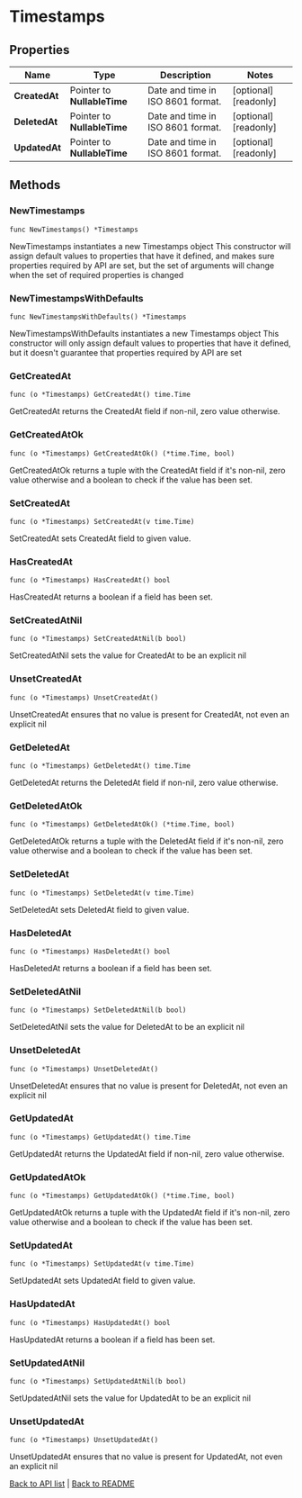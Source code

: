 # Timestamps

## Properties

Name | Type | Description | Notes
------------ | ------------- | ------------- | -------------
**CreatedAt** | Pointer to **NullableTime** | Date and time in ISO 8601 format. | [optional] [readonly] 
**DeletedAt** | Pointer to **NullableTime** | Date and time in ISO 8601 format. | [optional] [readonly] 
**UpdatedAt** | Pointer to **NullableTime** | Date and time in ISO 8601 format. | [optional] [readonly] 

## Methods

### NewTimestamps

`func NewTimestamps() *Timestamps`

NewTimestamps instantiates a new Timestamps object
This constructor will assign default values to properties that have it defined,
and makes sure properties required by API are set, but the set of arguments
will change when the set of required properties is changed

### NewTimestampsWithDefaults

`func NewTimestampsWithDefaults() *Timestamps`

NewTimestampsWithDefaults instantiates a new Timestamps object
This constructor will only assign default values to properties that have it defined,
but it doesn't guarantee that properties required by API are set

### GetCreatedAt

`func (o *Timestamps) GetCreatedAt() time.Time`

GetCreatedAt returns the CreatedAt field if non-nil, zero value otherwise.

### GetCreatedAtOk

`func (o *Timestamps) GetCreatedAtOk() (*time.Time, bool)`

GetCreatedAtOk returns a tuple with the CreatedAt field if it's non-nil, zero value otherwise
and a boolean to check if the value has been set.

### SetCreatedAt

`func (o *Timestamps) SetCreatedAt(v time.Time)`

SetCreatedAt sets CreatedAt field to given value.

### HasCreatedAt

`func (o *Timestamps) HasCreatedAt() bool`

HasCreatedAt returns a boolean if a field has been set.

### SetCreatedAtNil

`func (o *Timestamps) SetCreatedAtNil(b bool)`

 SetCreatedAtNil sets the value for CreatedAt to be an explicit nil

### UnsetCreatedAt
`func (o *Timestamps) UnsetCreatedAt()`

UnsetCreatedAt ensures that no value is present for CreatedAt, not even an explicit nil
### GetDeletedAt

`func (o *Timestamps) GetDeletedAt() time.Time`

GetDeletedAt returns the DeletedAt field if non-nil, zero value otherwise.

### GetDeletedAtOk

`func (o *Timestamps) GetDeletedAtOk() (*time.Time, bool)`

GetDeletedAtOk returns a tuple with the DeletedAt field if it's non-nil, zero value otherwise
and a boolean to check if the value has been set.

### SetDeletedAt

`func (o *Timestamps) SetDeletedAt(v time.Time)`

SetDeletedAt sets DeletedAt field to given value.

### HasDeletedAt

`func (o *Timestamps) HasDeletedAt() bool`

HasDeletedAt returns a boolean if a field has been set.

### SetDeletedAtNil

`func (o *Timestamps) SetDeletedAtNil(b bool)`

 SetDeletedAtNil sets the value for DeletedAt to be an explicit nil

### UnsetDeletedAt
`func (o *Timestamps) UnsetDeletedAt()`

UnsetDeletedAt ensures that no value is present for DeletedAt, not even an explicit nil
### GetUpdatedAt

`func (o *Timestamps) GetUpdatedAt() time.Time`

GetUpdatedAt returns the UpdatedAt field if non-nil, zero value otherwise.

### GetUpdatedAtOk

`func (o *Timestamps) GetUpdatedAtOk() (*time.Time, bool)`

GetUpdatedAtOk returns a tuple with the UpdatedAt field if it's non-nil, zero value otherwise
and a boolean to check if the value has been set.

### SetUpdatedAt

`func (o *Timestamps) SetUpdatedAt(v time.Time)`

SetUpdatedAt sets UpdatedAt field to given value.

### HasUpdatedAt

`func (o *Timestamps) HasUpdatedAt() bool`

HasUpdatedAt returns a boolean if a field has been set.

### SetUpdatedAtNil

`func (o *Timestamps) SetUpdatedAtNil(b bool)`

 SetUpdatedAtNil sets the value for UpdatedAt to be an explicit nil

### UnsetUpdatedAt
`func (o *Timestamps) UnsetUpdatedAt()`

UnsetUpdatedAt ensures that no value is present for UpdatedAt, not even an explicit nil

[Back to API list](../README.md#documentation-for-api-endpoints) | [Back to README](../README.md)
